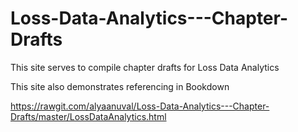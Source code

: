 # Loss-Data-Analytics---Chapter-Drafts

This site serves to compile chapter drafts for Loss Data Analytics

This site also demonstrates referencing in Bookdown

https://rawgit.com/alyaanuval/Loss-Data-Analytics---Chapter-Drafts/master/LossDataAnalytics.html


